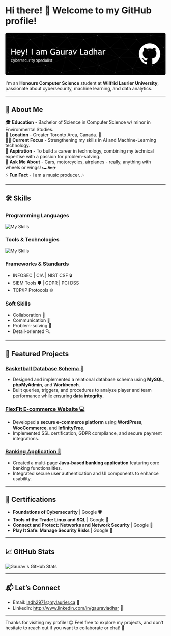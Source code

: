 # Hi there! 👋 Welcome to my GitHub profile!

![Banner](header.png)

I'm an **Honours Computer Science** student at **Wilfrid Laurier University**, passionate about cybersecurity, machine learning, and data analytics.

---

## 🚀 About Me

🎓 **Education** - Bachelor of Science in Computer Science w/ minor in Environmental Studies.  
📍 **Location** - Greater Toronto Area, Canada. 🍁  
👨‍💻 **Current Focus** - Strengthening my skills in AI and Machine-Learning technology.  
💼 **Aspiration** - To build a career in technology, combining my technical expertise with a passion for problem-solving.                 
💬 **Ask Me About** - Cars, motorcycles, airplanes - really, anything with wheels or wings! 🏎🏍✈                           
⚡ **Fun Fact** - I am a music producer. 🎶

---

## 🛠️ Skills

### **Programming Languages**

![My Skills](https://skillicons.dev/icons?i=python,java,c,cpp,r)

### **Tools & Technologies**

![My Skills](https://go-skill-icons.vercel.app/api/icons?i=linux,bash,mariadb,mysql,wordpress,php,eclipse,arduino,excel,wireshark,jupyter,vscode,word,powerpoint,docker&perline=5)

### **Frameworks & Standards**
- INFOSEC | CIA | NIST CSF 🔒
- SIEM Tools 🛡️ | GDPR | PCI DSS
- TCP/IP Protocols 🌐

### **Soft Skills**
- Collaboration 🤝
- Communication 📣
- Problem-solving 🧩
- Detail-oriented 🔍

---

## 🌟 Featured Projects

### [Basketball Database Schema 🏀](https://github.com/GauravLadhar/Basketball-Database-Schema)
- Designed and implemented a relational database schema using **MySQL**, **phpMyAdmin**, and **Workbench**.
- Built queries, triggers, and procedures to analyze player and team performance while ensuring **data integrity**.

### [FlexFit E-commerce Website 💻](https://github.com/GauravLadhar/FlexFit)
- Developed a **secure e-commerce platform** using **WordPress**, **WooCommerce**, and **InfinityFree**.
- Implemented SSL certification, GDPR compliance, and secure payment integrations.

### [Banking Application 🏦](https://github.com/GauravLadhar/Banking-Application.git)
- Created a multi-page **Java-based banking application** featuring core banking functionalities.
- Integrated secure user authentication and UI components to enhance usability.

---

## 📜 Certifications
- **Foundations of Cybersecurity** | Google 🛡️
- **Tools of the Trade: Linux and SQL** | Google 🐧
- **Connect and Protect: Networks and Network Security** | Google 🔐
- **Play It Safe: Manage Security Risks** | Google 🦺 

---

## 📈 GitHub Stats
![Gaurav's GitHub Stats](https://github-readme-stats.vercel.app/api?username=GauravLadhar&show_icons=true&theme=radical)

---

## 📬 Let’s Connect
- Email: ladh2971@mylaurier.ca 📧
- LinkedIn: http://www.linkedin.com/in/gauravladhar 🔗

---

Thanks for visiting my profile! 😊 Feel free to explore my projects, and don’t hesitate to reach out if you want to collaborate or chat! 💬
